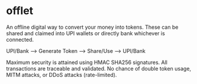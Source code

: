 # offlet

An offline digital way to convert your money into tokens.
These can be shared and claimed into UPI wallets or directly bank whichever is connected.

UPI/Bank --> Generate Token --> Share/Use --> UPI/Bank 

Maximum security is attained using HMAC SHA256 signatures.
All transactions are traceable and validated. 
No chance of double token usage, MITM attacks, or DDoS attacks (rate-limited).

